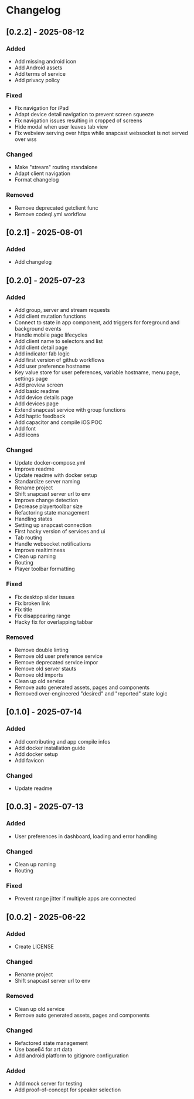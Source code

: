 # Changelog

## [0.2.2] - 2025-08-12

### Added
- Add missing android icon
- Add Android assets
- Add terms of service
- Add privacy policy

### Fixed
- Fix navigation for iPad
- Adapt device detail navigation to prevent screen squeeze
- Fix navigation issues resulting in cropped of screens
- Hide modal when user leaves tab view
- Fix webview serving over https while snapcast websocket is not served over wss

### Changed
- Make "stream" routing standalone
- Adapt client navigation
- Format changelog

### Removed
- Remove deprecated getclient func
- Remove codeql.yml workflow

## [0.2.1] - 2025-08-01

### Added
- Add changelog

## [0.2.0] - 2025-07-23

### Added
- Add group, server and stream requests
- Add client mutation functions
- Connect to state in app component, add triggers for foreground and background events
- Handle mobile page lifecycles
- Add client name to selectors and list
- Add client detail page
- Add indicator fab logic
- Add first version of github workflows
- Add user preference hostname
- Key value store for user peferences, variable hostname, menu page, settings page
- Add preview screen
- Add basic readme
- Add device details page
- Add devices page
- Extend snapcast service with group functions
- Add haptic feedback
- Add capacitor and compile iOS POC
- Add font
- Add icons

### Changed
- Update docker-compose.yml
- Improve readme
- Update readme with docker setup
- Standardize server naming
- Rename project
- Shift snapcast server url to env
- Improve change detection
- Decrease playertoolbar size
- Refactoring state management
- Handling states
- Setting up snapcast connection
- First hacky version of services and ui
- Tab routing
- Handle websocket notifications
- Improve realtiminess
- Clean up naming
- Routing
- Player toolbar formatting

### Fixed
- Fix desktop slider issues
- Fix broken link
- Fix title
- Fix disappearing range
- Hacky fix for overlapping tabbar

### Removed
- Remove double linting
- Remove old user preference service
- Remove deprecated service impor
- Remove old server stauts
- Remove old imports
- Clean up old service
- Remove auto generated assets, pages and components
- Removed over-engineered "desired" and "reported" state logic

## [0.1.0] - 2025-07-14

### Added
- Add contributing and app compile infos
- Add docker installation guide
- Add docker setup
- Add favicon

### Changed
- Update readme

## [0.0.3] - 2025-07-13

### Added
- User preferences in dashboard, loading and error handling

### Changed
- Clean up naming
- Routing

### Fixed
- Prevent range jitter if multiple apps are connected

## [0.0.2] - 2025-06-22

### Added
- Create LICENSE

### Changed
- Rename project
- Shift snapcast server url to env

### Removed
- Clean up old service
- Remove auto generated assets, pages and components

### Changed
- Refactored state management
- Use base64 for art data
- Add android platform to gitignore configuration

### Added
- Add mock server for testing
- Add proof-of-concept for speaker selection
